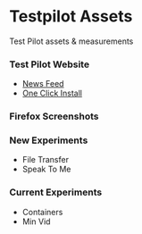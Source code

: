 # Testpilot Assets
Test Pilot assets &amp; measurements

### Test Pilot Website
* [News Feed](Test_Pilot_Website/News_Feed)
* [One Click Install](Test_Pilot_Website/One_Click_Install)

### Firefox Screenshots

### New Experiments
- File Transfer
- Speak To Me

### Current Experiments
- Containers
- Min Vid

